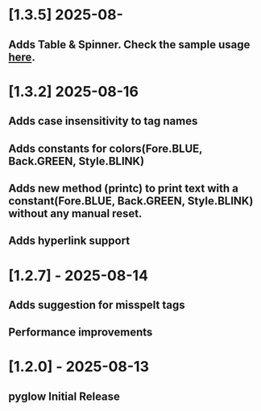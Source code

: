 # [1.3.5] 2025-08-

## Adds Table & Spinner. Check the sample usage [here](https://github.com/birukbelihu/pyglow/raw/master/examples).

# [1.3.2] 2025-08-16

## Adds case insensitivity to tag names

## Adds constants for colors(Fore.BLUE, Back.GREEN, Style.BLINK)

## Adds new method (printc) to print text with a constant(Fore.BLUE, Back.GREEN, Style.BLINK) without any manual reset.

## Adds hyperlink support

# [1.2.7] - 2025-08-14

## Adds suggestion for misspelt tags

## Performance improvements

# [1.2.0] - 2025-08-13

## pyglow Initial Release
